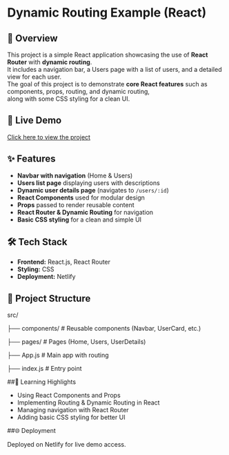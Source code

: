 # Dynamic Routing Example (React)

## 📌 Overview
This project is a simple React application showcasing the use of **React Router** with **dynamic routing**.  
It includes a navigation bar, a Users page with a list of users, and a detailed view for each user.  
The goal of this project is to demonstrate **core React features** such as components, props, routing, and dynamic routing,  
along with some CSS styling for a clean UI.  

## 🚀 Live Demo
[Click here to view the project](https://dynamicroutingeg.netlify.app/)

## ✨ Features
- **Navbar with navigation** (Home & Users)  
- **Users list page** displaying users with descriptions  
- **Dynamic user details page** (navigates to `/users/:id`)  
- **React Components** used for modular design  
- **Props** passed to render reusable content  
- **React Router & Dynamic Routing** for navigation  
- **Basic CSS styling** for a clean and simple UI  

## 🛠️ Tech Stack
- **Frontend:** React.js, React Router  
- **Styling:** CSS  
- **Deployment:** Netlify  

## 📂 Project Structure

src/

 ├── components/     # Reusable components (Navbar, UserCard, etc.)
 
 ├── pages/          # Pages (Home, Users, UserDetails)
 
 ├── App.js          # Main app with routing
 
 ├── index.js        # Entry point

##📖 Learning Highlights

- Using React Components and Props
- Implementing Routing & Dynamic Routing in React
- Managing navigation with React Router
- Adding basic CSS styling for better UI

##🌐 Deployment

Deployed on Netlify for live demo access.

